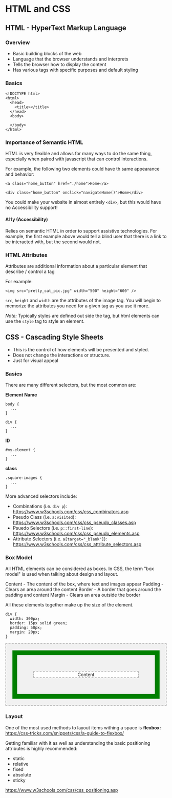 # HTML and CSS

## HTML - HyperText Markup Language

### Overview

- Basic building blocks of the web
- Language that the browser understands and interprets
- Tells the browser how to display the content
- Has various tags with specific purposes and default styling

### Basics

```
<!DOCTYPE html>
<html>
  <head>
    <title></title>
  </head>
  <body>

  </body>
</html>
```

### Importance of Semantic HTML

HTML is very flexible and allows for many ways to do the same thing, especially when paired with javascript that can control interactions.

For example, the following two elements could have th same appearance and behavior:

```
<a class="home_button" href="./home">Home</a>
```

```
<div class="home_button" onclick="navigateHome()">Home</div>
```

You could make your website in almost entirely `<div>`, but this would have no Accessibility support!

#### A11y (Accessibility)

Relies on semantic HTML in order to support assistive technologies. For example, the first example above would tell a blind user that there is a link to be interacted with, but the second would not.

### HTML Attributes

Attributes are additional information about a particular element that describe / control a tag

For example:

```
<img src="pretty_cat_pic.jpg" width="500" height="600" />
```

`src`, `height` and `width` are the attributes of the image tag. You will begin to memorize the attributes you need for a given tag as you use it more.

_Note:_ Typically styles are defined out side the tag, but html elements can use the `style` tag to style an element.

## CSS - Cascading Style Sheets

- This is the control of how elements will be presented and styled.
- Does not change the interactions or structure.
- Just for visual appeal

### Basics

There are many different selectors, but the most common are:

**Element Name**

```
body {
  ...
}

div {
  ...
}
```

**ID**

```
#my-element {
  ...
}
```

**class**

```
.square-images {
  ...
}
```

More advanced selectors include:

- Combinations (i.e. `div p`): https://www.w3schools.com/css/css_combinators.asp
- Pseudo Class (i.e. `a:visited`): https://www.w3schools.com/css/css_pseudo_classes.asp
- Psuedo Selectors (i.e. `p::first-line`): https://www.w3schools.com/css/css_pseudo_elements.asp
- Attribute Selectors (i.e. `a[target="_blank"]`): https://www.w3schools.com/css/css_attribute_selectors.asp

### Box Model

All HTML elements can be considered as boxes. In CSS, the term "box model" is used when talking about design and layout.

Content - The content of the box, where text and images appear
Padding - Clears an area around the content
Border - A border that goes around the padding and content
Margin - Clears an area outside the border

All these elements together make up the size of the element.

```
div {
  width: 300px;
  border: 15px solid green;
  padding: 50px;
  margin: 20px;
}
```

<div style="background-color: #f1f1f1; border: 2px dashed #bbb; padding: 20px">
  <div style="border: 15px solid green; padding: 50px; background-color: #f1f1f1;">
    <div style="text-align: center;  background-color: white; border: 2px dashed #bbb">Content</div>
  </div>
</div>

### Layout

One of the most used methods to layout items withing a space is **flexbox:** https://css-tricks.com/snippets/css/a-guide-to-flexbox/

Getting familiar with it as well as understanding the basic positioning attributes is highly recommended:

- static
- relative
- fixed
- absolute
- sticky

https://www.w3schools.com/css/css_positioning.asp
